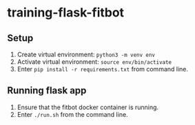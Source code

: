 # training-flask-fitbot

## Setup

1. Create virtual environment: ```python3 -m venv env```
2. Activate virtual environment: ```source env/bin/activate```
3. Enter ```pip install -r requirements.txt``` from command line.

## Running flask app

1. Ensure that the fitbot docker container is running.
2. Enter ```./run.sh``` from the command line.

